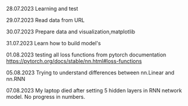 28.07.2023
Learning and test

29.07.2023
Read data from URL

30.07.2023
Prepare data and visualization,matplotlib

31.07.2023
Learn how to build model's

01.08.2023
testing all loss functions from pytorch documentation
https://pytorch.org/docs/stable/nn.html#loss-functions

05.08.2023
Trying to understand differences between nn.Linear and nn.RNN

07.08.2023
My laptop died after setting 5 hidden layers in RNN network model.
No progress in numbers.